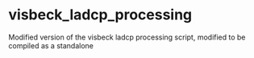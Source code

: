 # visbeck_ladcp_processing
Modified  version of the visbeck ladcp processing script, modified to be compiled as a standalone
